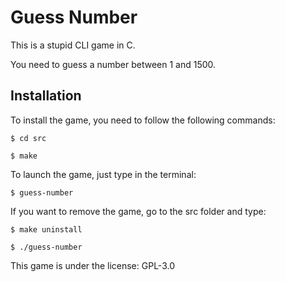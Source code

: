 # Guess Number

This is a stupid CLI game in C.

You need to guess a number between 1 and 1500.

## Installation

To install the game, you need to follow the following commands:

``$ cd src``

``$ make``

To launch the game, just type in the terminal:

``$ guess-number``

If you want to remove the game, go to the src folder and type:

``$ make uninstall``

``$ ./guess-number``

This game is under the license: GPL-3.0
